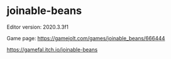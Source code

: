 # joinable-beans

Editor version: 2020.3.3f1

Game page:
https://gamejolt.com/games/joinable_beans/666444

https://gamefal.itch.io/joinable-beans
